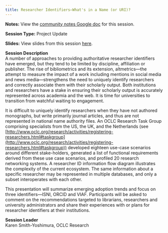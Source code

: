 ```yaml
---
title: Researcher Identifiers—What's in a Name (or URI)?
---
```


**Notes:** View the [community notes Google doc](https://docs.google.com/document/d/1AiXD81OxVKlfvEPLHa51ghGEgTyfKrK9jLdlIf6Y4LE/ "Researcher Identifiers - community notes") for this session.

**Session Type:** Project Update

**Slides:** View slides from this session [here](http://www.infodocket.com/2014/11/04/slide-deck-karen-smith-yoshimura-from-oclc-research-on-researcher-identifiers-whats-in-a-name-or-uri/).

**Session Description**  
A number of approaches to providing authoritative researcher identifiers have emerged, but they tend to be limited by discipline, affiliation or publisher. The rise of bibliometrics and its extension, altmetrics—the attempt to measure the impact of a work including mentions in social media and news media—strengthens the need to uniquely identify researchers and correctly associate them with their scholarly output. Both institutions and researchers have a stake in ensuring their scholarly output is accurately represented across academia and the web. It is time for universities to transition from watchful waiting to engagement.  
  
It is difficult to uniquely identify researchers when they have not authored monographs, but write primarily journal articles, and thus are not represented in national name authority files. An OCLC Research Task Group comprising specialists from the US, the UK, and the Netherlands (see [http://www.oclc.org/research/activities/registering-researchers.html#taskgroup](http://www.oclc.org/research/activities/registering-researchers.html#taskgroup)) developed eighteen use-case scenarios around different stake-holders, generated a list of functional requirements derived from these use case scenarios, and profiled 20 research networking systems. A researcher ID information flow diagram illustrates the complexity of the current ecosystem. The same information about a specific researcher may be represented in multiple databases, and only a subset interoperates with each other.  
  
This presentation will summarize emerging adoption trends and focus on three identifiers—­ISNI, ORCID and VIAF. Participants will be asked to comment on the recommendations targeted to librarians, researchers and university administrators and share their experiences with or plans for researcher identifiers at their institutions.

**Session Leader**  
Karen Smith-Yoshimura, OCLC Research